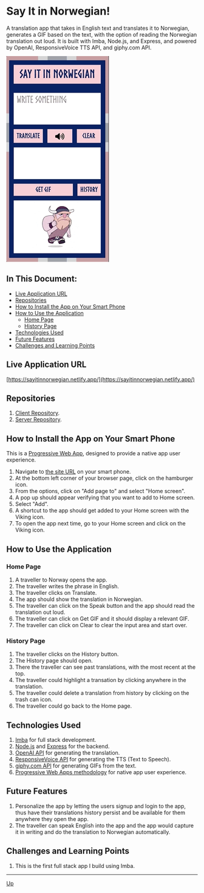 # Say It in Norwegian!
A translation app that takes in English text and translates it to Norwegian, generates a GIF based on the text, with the option of reading the Norwegian translation out loud. It is built with Imba, Node.js, and Express, and powered by OpenAI, ResponsiveVoice TTS API, and giphy.com API. 

![Demo](screenshots/demo.gif)

## In This Document:
  
  - [Live Application URL](#live-application-url)
  - [Repositories](#repositories)
  - [How to Install the App on Your Smart Phone](#how-to-install-the-app-on-your-smart-phone)
  - [How to Use the Application](#how-to-use-the-application)
    - [Home Page](#home-page)
    - [History Page](#history-page)
  - [Technologies Used](#technologies-used)
  - [Future Features](#future-features)
  - [Challenges and Learning Points](#challenges-and-learning-points)

## Live Application URL
[https://sayitinnorwegian.netlify.app/](https://sayitinnorwegian.netlify.app/)

## Repositories
1. [Client Repository](https://github.com/shantdashjian/say-it-in-norwegian-client).
2. [Server Repository](https://github.com/shantdashjian/say-it-in-norwegian-server).
   
## How to Install the App on Your Smart Phone
This is a [Progressive Web App](https://developer.mozilla.org/en-US/docs/Web/Progressive_web_apps), designed to provide a native app user experience.
1. Navigate to [the site URL](https://sayitinnorwegian.netlify.app/) on your smart phone.
2. At the bottom left corner of your browser page, click on the hamburger icon.
3. From the options, click on "Add page to" and select "Home screen".
4. A pop up should appear verifying that you want to add to Home screen.
5. Select "Add".
6. A shortcut to the app should get added to your Home screen with the Viking icon.
7. To open the app next time, go to your Home screen and click on the Viking icon.

## How to Use the Application
### Home Page
1. A traveller to Norway opens the app.
2. The traveller writes the phrase in English.
3. The traveller clicks on Translate.
4. The app should show the translation in Norwegian.
6. The traveller can click on the Speak button and the app should read the translation out loud.
5. The traveller can click on Get GIF and it should display a relevant GIF.
7. The traveller can click on Clear to clear the input area and start over.
   
### History Page
1. The traveller clicks on the History button.
2. The History page should open.
3. There the traveller can see past translations, with the most recent at the top.
4. The traveller could highlight a transation by clicking anywhere in the translation.
5. The traveller could delete a translation from history by clicking on the trash can icon.
6. The traveller could go back to the Home page.


## Technologies Used
1. [Imba](https://imba.io/) for full stack development.
2. [Node.js](https://nodejs.org/en) and [Express](https://expressjs.com/) for the backend.
3. [OpenAI API](https://platform.openai.com/docs/introduction/overview) for generating the translation.
5. [ResponsiveVoice API](https://responsivevoice.org/) for generating the TTS (Text to Speech).
6. [giphy.com API](https://developers.giphy.com/) for generating GIFs from the text.
8. [Progressive Web Apps methodology](https://developer.mozilla.org/en-US/docs/Web/Progressive_web_apps) for native app user experience.

## Future Features
1. Personalize the app by letting the users signup and login to the app, thus have their translations history persist and be available for them anywhere they open the app.
2. The traveller can speak English into the app and the app would capture it in writing and do the translation to Norwegian automatically. 

## Challenges and Learning Points
1. This is the first full stack app I build using Imba.

<hr>

[Up](README.md)
